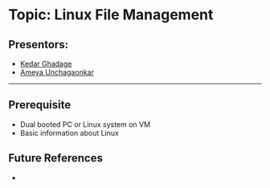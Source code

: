 # Topic: Linux File Management
## Presentors: 
- [Kedar Ghadage](https://github.com/kedar2953)
- [Ameya Unchagaonkar](https://github.com/aunchagaonkar)
---


## Prerequisite
- Dual booted PC or Linux system on VM
- Basic information about Linux

## Future References
- 
